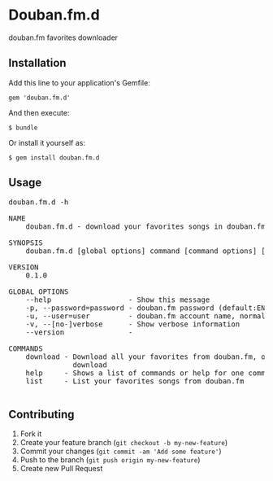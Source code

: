 # Douban.fm.d

douban.fm favorites downloader

## Installation

Add this line to your application's Gemfile:

    gem 'douban.fm.d'

And then execute:

    $ bundle

Or install it yourself as:

    $ gem install douban.fm.d

## Usage

<pre>
douban.fm.d -h

NAME
    douban.fm.d - download your favorites songs in douban.fm

SYNOPSIS
    douban.fm.d [global options] command [command options] [arguments...]

VERSION
    0.1.0

GLOBAL OPTIONS
    --help                  - Show this message
    -p, --password=password - douban.fm password (default:ENV["douban_password"])
    -u, --user=user         - douban.fm account name, normally an email address (default: ENV["douban_user"])
    -v, --[no-]verbose      - Show verbose information
    --version               -

COMMANDS
    download - Download all your favorites from douban.fm, or specify a song to
               download
    help     - Shows a list of commands or help for one command
    list     - List your favorites songs from douban.fm

</pre>


## Contributing

1. Fork it
2. Create your feature branch (`git checkout -b my-new-feature`)
3. Commit your changes (`git commit -am 'Add some feature'`)
4. Push to the branch (`git push origin my-new-feature`)
5. Create new Pull Request
